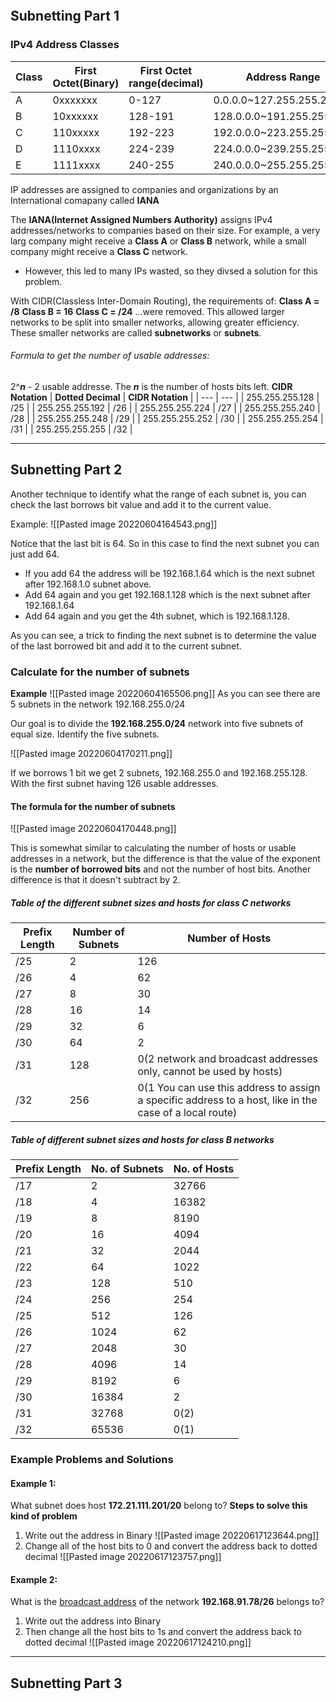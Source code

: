 ```toc
```
## Subnetting Part 1
### IPv4 Address Classes
| **Class** | **First Octet(Binary)** | **First Octet range(decimal)** | **Address Range** |
| --- | --- | --- | --- |
| A | 0xxxxxxx | 0-127 | 0.0.0.0~127.255.255.255 |
| B | 10xxxxxx | 128-191 | 128.0.0.0~191.255.255.255 |
| C | 110xxxxx | 192-223 | 192.0.0.0~223.255.255.255 |
| D | 1110xxxx | 224-239 | 224.0.0.0~239.255.255.255 |
| E | 1111xxxx | 240-255 | 240.0.0.0~255.255.255.255 |

IP addresses are assigned to companies and organizations by an International comapany called **IANA**

The **IANA(Internet Assigned Numbers Authority)** assigns IPv4 addresses/networks to companies based on their size.
For example, a very larg company might receive a **Class A** or **Class B** network, while a small company might receive a **Class C** network.
 - However, this led to many IPs wasted, so they divsed a solution for this problem.

With CIDR(Classless Inter-Domain Routing), the requirements of:
**Class A = /8**
**Class B = 16**
**Class C = /24**
...were removed.
This allowed larger networks to be split into smaller networks, allowing greater efficiency. These smaller networks are called **subnetworks** or **subnets**.

###### Formula to get the number of usable addresses:
2^***n*** - 2 usable addresse. The ***n*** is the number of hosts bits left. 
**CIDR Notation**
| **Dotted Decimal** | **CIDR Notation** |
| --- | --- |
| 255.255.255.128 | /25 |
| 255.255.255.192 | /26 |
| 255.255.255.224 | /27 |
| 255.255.255.240 | /28 |
| 255.255.255.248 | /29 |
| 255.255.255.252 | /30 |
| 255.255.255.254 | /31 |
| 255.255.255.255 | /32 |

---
## Subnetting Part 2
Another technique to identify what the range of each subnet is, you can check the last borrows bit value and add it to the current value.

Example:
![[Pasted image 20220604164543.png]]

Notice that the last bit is 64. So in this case to find the next subnet you can just add 64. 

+ If you add 64 the address will be 192.168.1.64 which is the next subnet after 192.168.1.0 subnet above.
+ Add 64 again and you get 192.168.1.128 which is the next subnet after 192.168.1.64
+ Add 64 again and you get the 4th subnet, which is 192.168.1.128.

As you can see, a trick to finding the next subnet is to determine the value of the last borrowed bit and add it to the current subnet.

### Calculate for the number of subnets

**Example** 
![[Pasted image 20220604165506.png]]
As you can see there are 5 subnets in the network 192.168.255.0/24

Our goal is to divide the **192.168.255.0/24** network into five subnets of equal size. Identify the five subnets.

![[Pasted image 20220604170211.png]]

If we borrows 1 bit we get 2 subnets, 192.168.255.0 and 192.168.255.128. With the first subnet having 126 usable addresses.

#### The formula for the number of subnets
![[Pasted image 20220604170448.png]]

This is somewhat similar to calculating the number of hosts or usable addresses in a network, but the difference is that the value of the exponent is the **number of borrowed bits** and not the number of host bits. Another difference is that it doesn't subtract by 2.

##### Table of the different subnet sizes and hosts for class C networks
| **Prefix Length** | **Number of Subnets** | **Number of Hosts** |
| --- | --- | --- |
| /25 | 2 | 126 |
| /26 | 4 | 62 |
| /27 | 8 | 30 |
| /28 | 16 | 14 |
| /29 | 32 | 6 |
| /30 | 64 | 2 |
| /31 | 128 | 0(2 network and broadcast addresses only, cannot be used by hosts) |
| /32 | 256 | 0(1 You can use this address to assign a specific address to a host, like in the case of a local route) |

##### Table of different subnet sizes and hosts for class B networks
| **Prefix Length** | **No. of Subnets** | **No. of Hosts** |
| --- | --- | --- |
| /17 | 2 | 32766 |
| /18 | 4 | 16382 |
| /19 | 8 | 8190 |
| /20 | 16 | 4094 |
| /21 | 32 | 2044 |
| /22 | 64 | 1022 |
| /23 | 128 | 510 |
| /24 | 256 | 254 |
| /25 | 512 | 126 |
| /26 | 1024 | 62 |
| /27 | 2048 | 30 |
| /28 | 4096 | 14 |
| /29 | 8192 | 6 |
| /30 | 16384 | 2 |
| /31 | 32768 | 0(2) |
| /32 | 65536 | 0(1) |

### Example Problems and Solutions
#### Example 1:
What subnet does host **172.21.111.201/20** belong to?
**Steps to solve this kind of problem**
1. Write out the address in Binary
![[Pasted image 20220617123644.png]]
2. Change all of the host bits to 0 and convert the address back to dotted decimal
![[Pasted image 20220617123757.png]]

#### Example 2:
What is the <u>broadcast address</u> of the network **192.168.91.78/26** belongs to?
1. Write out the address into Binary
2. Then change all the host bits to 1s and convert the address back to dotted decimal
![[Pasted image 20220617124210.png]]

---
## Subnetting Part 3
